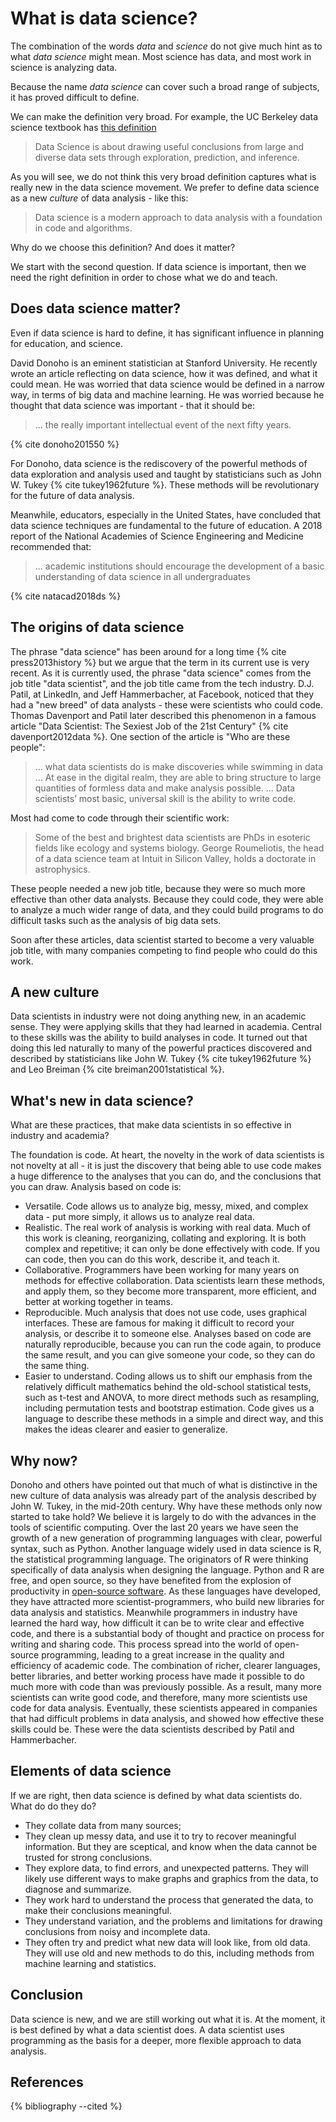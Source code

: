 # What is data science?

The combination of the words *data* and *science* do not give much hint as to what *data science* might mean.  Most science has data, and most work in science is analyzing data.

Because the name *data science* can cover such a broad range of subjects, it
has proved difficult to define.

We can make the definition very broad.  For example, the UC Berkeley data
science textbook has [this
definition](https://www.inferentialthinking.com/chapters/01/what-is-data-science)

> Data Science is about drawing useful conclusions from large and diverse data
> sets through exploration, prediction, and inference.

As you will see, we do not think this very broad definition captures what is
really new in the data science movement.  We prefer to define data science as
a new *culture* of data analysis - like this:

> Data science is a modern approach to data analysis with a foundation in code
> and algorithms.

Why do we choose this definition?  And does it matter?

We start with the second question.  If data science is important, then we need
the right definition in order to chose what we do and teach.

## Does data science matter?

Even if data science is hard to define, it has significant influence
in planning for education, and science.

David Donoho is an eminent statistician at Stanford University.  He
recently wrote an article reflecting on data science, how it was
defined, and what it could mean.  He was worried that data science
would be defined in a narrow way, in terms of big data and machine
learning. He was worried because he thought that data science was
important - that it should be:

> ... the really important intellectual event of the next fifty years.

{% cite donoho201550 %}

For Donoho, data science is the rediscovery of the powerful methods of data
exploration and analysis used and taught by statisticians such as John W. Tukey
{% cite tukey1962future %}.  These methods will be revolutionary for the future
of data analysis.

Meanwhile, educators, especially in the United States, have concluded that data
science techniques are fundamental to the future of education.   A 2018 report
of the National Academies of Science Engineering and Medicine recommended that:

> ... academic institutions should encourage the development of a basic
> understanding of data science in all undergraduates

{% cite natacad2018ds %}

## The origins of data science

The phrase "data science" has been around for a long time {% cite
press2013history %} but we argue that the term in its current use is very
recent.  As it is currently used, the phrase "data science" comes from the job
title "data scientist", and the job title came from the tech industry.  D.J.
Patil, at LinkedIn, and Jeff Hammerbacher, at Facebook, noticed that they had
a "new breed" of data analysts - these were scientists who could code. Thomas
Davenport and Patil later described this phenomenon in a famous article "Data
Scientist: The Sexiest Job of the 21st Century" {% cite davenport2012data %}.
One section of the article is "Who are these people":

> ... what data scientists do is make discoveries while swimming in data ...
> At ease in the digital realm, they are able to bring structure to large
> quantities of formless data and make analysis possible. ... Data scientists’
> most basic, universal skill is the ability to write code.

Most had come to code through their scientific work:

> Some of the best and brightest data scientists are PhDs in esoteric fields
> like ecology and systems biology. George Roumeliotis, the head of a data
> science team at Intuit in Silicon Valley, holds a doctorate in astrophysics.

These people needed a new job title, because they were so much more effective
than other data analysts.  Because they could code, they were able to analyze a
much wider range of data, and they could build programs to do difficult tasks
such as the analysis of big data sets.

Soon after these articles, data scientist started to become a very valuable job
title, with many companies competing to find people who could do this work.

## A new culture

Data scientists in industry were not doing anything new, in an academic sense.
They were applying skills that they had learned in academia.  Central to these
skills was the ability to build analyses in code.  It turned out that doing
this led naturally to many of the powerful practices discovered and described
by statisticians like John W. Tukey {% cite tukey1962future %} and Leo Breiman
{% cite breiman2001statistical %}.

## What's new in data science?

What are these practices, that make data scientists in so effective in industry and academia?

The foundation is code.  At heart, the novelty in the work of data scientists is not novelty at all - it is just the discovery that being able to use code makes a huge difference to the analyses that you can do, and the conclusions that you can draw. Analysis based on code is:

*   Versatile.  Code allows us to analyze big, messy, mixed, and
    complex data \- put more simply, it allows us to analyze real
    data.
*   Realistic.  The real work of analysis is working with real data.
    Much of this work is cleaning, reorganizing, collating and
    exploring.  It is both complex and repetitive; it can only be done
    effectively with code.  If you can code, then you can do this
    work, describe it, and teach it.
*   Collaborative.  Programmers have been working for many years on
    methods for effective collaboration.  Data scientists learn these
    methods, and apply them, so they become more transparent, more
    efficient, and better at working together in teams.
*   Reproducible.  Much analysis that does not use code, uses
    graphical interfaces.  These are famous for making it difficult to
    record your analysis, or describe it to someone else.  Analyses
    based on code are naturally reproducible, because you can run the
    code again, to produce the same result, and you can give someone
    your code, so they can do the same thing.
*   Easier to understand.  Coding allows us to shift our emphasis from
    the relatively difficult mathematics behind the old-school
    statistical tests, such as t-test and ANOVA, to more direct
    methods such as resampling, including permutation tests and
    bootstrap estimation.  Code gives us a language to describe these
    methods in a simple and direct way, and this
    makes the ideas clearer and easier to generalize.

## Why now?

Donoho and others have pointed out that much of what is distinctive in the new
culture of data analysis was already part of the analysis described by John W.
Tukey, in the mid-20th century.  Why have these methods only now started to
take hold?   We believe it is largely to do with the advances in the tools of
scientific computing.  Over the last 20 years we have seen the growth of a new
generation of programming languages with clear, powerful syntax, such as
Python.  Another language widely used in data science is R, the statistical
programming language. The originators of R were thinking specifically of data
analysis when designing the language.  Python and R are free, and open source,
so they have benefited from the explosion of productivity in [open-source
software](https://en.wikipedia.org/wiki/Open-source_software_development).  As
these languages have developed, they have attracted more scientist-programmers,
who build new libraries for data analysis and statistics.  Meanwhile
programmers in industry have learned the hard way, how difficult it can be to
write clear and effective code, and there is a substantial body of thought and
practice on process for writing and sharing code.  This process spread into the
world of open-source programming, leading to a great increase in the quality
and efficiency of academic code.  The combination of richer, clearer languages,
better libraries, and better working process have made it possible to do much
more with code than was previously possible.  As a result, many more scientists
can write good code, and therefore, many more scientists use code for data
analysis.  Eventually, these scientists appeared in companies that had
difficult problems in data analysis, and showed how effective these skills
could be.  These were the data scientists described by Patil and Hammerbacher.

## Elements of data science

If we are right, then data science is defined by what data scientists
do.  What do do they do?

* They collate data from many sources;
* They clean up messy data, and use it to try to recover meaningful
  information.  But they are sceptical, and know when the data cannot
  be trusted for strong conclusions.
* They explore data, to find errors, and unexpected patterns.  They
  will likely use different ways to make graphs and graphics from the
  data, to diagnose and summarize.
* They work hard to understand the process that generated the data, to
  make their conclusions meaningful.
* They understand variation, and the problems and limitations for
  drawing conclusions from noisy and incomplete data.
* They often try and predict what new data will look like, from old
  data.  They will use old and new methods to do this, including
  methods from machine learning and statistics.

## Conclusion

Data science is new, and we are still working out what it is. At the
moment, it is best defined by what a data scientist does. A data
scientist uses programming as the basis for a deeper, more flexible
approach to data analysis.

## References

{% bibliography --cited %}
